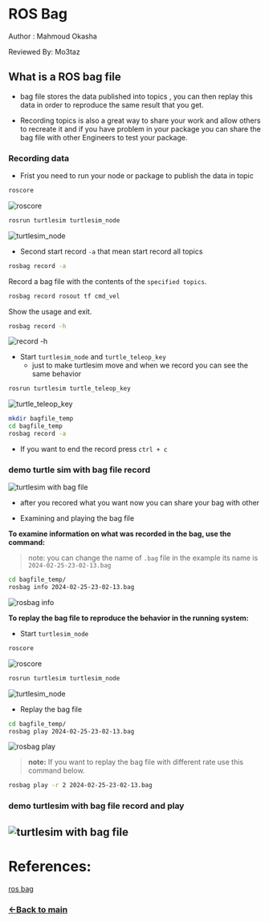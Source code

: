 
# ROS Bag
Author : Mahmoud Okasha

Reviewed By: Mo3taz

## What is a ROS bag file 
- bag file stores the data published into topics , you can then replay this data in order to reproduce the same result that you get. 

- Recording topics is also a great way to share your work and allow others to recreate it and if you have problem in your package you can share the bag file with other Engineers to test your package.


### Recording  data

- Frist you need to run your node or package to publish the data in topic

```bash
roscore
```
![roscore](images/roscore.png)


```bash
rosrun turtlesim turtlesim_node
```
![turtlesim_node](images/turtlesim_node.png)

- Second start record
``-a`` that mean start record all topics

```bash
rosbag record -a
```
Record a bag file with the contents of the ``specified topics``.

```bash
rosbag record rosout tf cmd_vel
```

Show the usage and exit.
```bash
rosbag record -h
```
![record -h](images/record-h.png)

- Start `turtlesim_node` and `turtle_teleop_key`
    - just to make turtlesim move and when we record you can see the same behavior 

```bash
rosrun turtlesim turtle_teleop_key
```
![turtle_teleop_key](images/turtle_teleop.png)

```bash
mkdir bagfile_temp
cd bagfile_temp
rosbag record -a
```

- If you want to end the record press ``ctrl + c``

### demo turtle sim with bag file record

![turtlesim with bag file](images/demo_turtle_bag_record.gif)

- after you recored what you want now you can share your bag with other 


- Examining and playing the bag file

**To examine information on what was recorded in the bag, use the command:**
>note: you can change the name of `.bag` file in the example its name is `2024-02-25-23-02-13.bag`
```bash
cd bagfile_temp/
rosbag info 2024-02-25-23-02-13.bag
```
![rosbag info](images/rosbag_info.png)

**To replay the bag file to reproduce the behavior in the running system:**
- Start `turtlesim_node`

```bash
roscore
```
![roscore](images/roscore.png)


```bash
rosrun turtlesim turtlesim_node
```
![turtlesim_node](images/turtlesim_node.png)

- Replay the bag file
```bash
cd bagfile_temp/
rosbag play 2024-02-25-23-02-13.bag
```
![rosbag play](images/rosbag_play.png)

>**note:** If you want to replay the bag file with different rate use this command below.

```bash
rosbag play -r 2 2024-02-25-23-02-13.bag
```

### demo turtlesim with bag file record and play

![turtlesim with bag file](images/demo_turtle_bag.gif)
---


# References:
[ros bag](http://wiki.ros.org/rosbag)

### [&lt;-Back to main](../README.md)